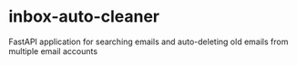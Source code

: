 # inbox-auto-cleaner
FastAPI application for searching emails and auto-deleting old emails from multiple email accounts
